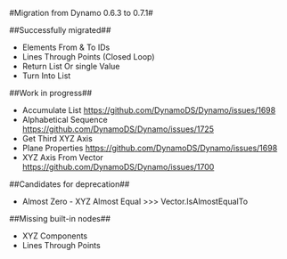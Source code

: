 #Migration from Dynamo 0.6.3 to 0.7.1#

##Successfully migrated##
- Elements From & To IDs
- Lines Through Points (Closed Loop)
- Return List Or single Value
- Turn Into List

##Work in progress##
- Accumulate List https://github.com/DynamoDS/Dynamo/issues/1698
- Alphabetical Sequence https://github.com/DynamoDS/Dynamo/issues/1725
- Get Third XYZ Axis
- Plane Properties https://github.com/DynamoDS/Dynamo/issues/1698
- XYZ Axis From Vector https://github.com/DynamoDS/Dynamo/issues/1700

##Candidates for deprecation##
- Almost Zero - XYZ Almost Equal >>> Vector.IsAlmostEqualTo

##Missing built-in nodes##
- XYZ Components
- Lines Through Points